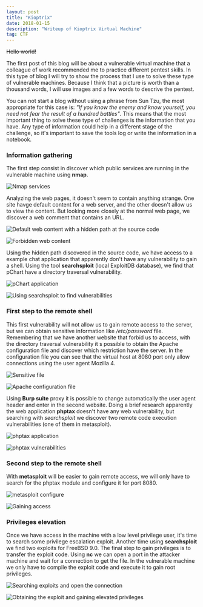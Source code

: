 ```yaml
---
layout: post
title: "Kioptrix"
date: 2018-01-15 
description: "Writeup of Kioptrix Virtual Machine"
tag: CTF
---   
```


~~Hello world!~~

The first post of this blog will be about a vulnerable virtual machine that a colleague of work recommended me to practice different pentest skills. In this type of blog I will try to show the process that I use to solve these type of vulnerable machines. Because I think that a picture is worth than a thousand words, I will use images and a few words to descrive the pentest.

You can not start a blog without using a phrase from Sun Tzu, the most appropriate for this case is: *"If you know the enemy and know yourself, you need not fear the result of a hundred battles"*. This means that the most important thing to solve these type of challenges is the information that you have. Any type of information could help in a different stage of the challenge, so it's important to save the tools log or write the information in a notebook.

### Information gathering

The first step consist in discover which public services are running in the vulnerable machine using **nmap**.

![](/images/posts/Kioptrix/img1.png "Nmap services")

Analyzing the web pages, it doesn't seem to contain anything strange. One site havge default content for a web server, and the other doesn't allow us to view the content. But looking more closely at the normal web page, we discover a web comment that contains an URL.

![](/images/posts/Kioptrix/img2.png "Default web content with a hidden path at the source code")

![](/images/posts/Kioptrix/img3.png "Forbidden web content")

Using the hidden path discovered in the source code, we have access to a example chat application that apparently don't have any vulnerability to gain a shell. Using the tool **searchsploit** (local ExploitDB database), we find that pChart have a directory traversal vulnerability.

![](/images/posts/Kioptrix/img4.png "pChart application")

![](/images/posts/Kioptrix/img5.png "Using searchsploit to find vulnerabilities")

### First step to the remote shell

This first vulnerability will not allow us to gain remote access to the server, but we can obtain sensitive information like */etc/password* file. Remembering that we have another website that forbid us to access, with the directory traversal vulnerability it s possible to obtain the Apache configuration file and discover which restriction have the server. In the configuration file you can see that the virtual host at 8080 port only allow connections using the user agent Mozilla 4.

![](/images/posts/Kioptrix/img6.png "Sensitive file")

![](/images/posts/Kioptrix/img7.png "Apache configuration file")

Using **Burp suite** proxy it is possible to change automatically the user agent header and enter in the second website. Doing a brief research apparently the web application **phptax** doesn't have any web vulnerability, but searching with *searchsploit* we discover two remote code execution vulnerabilities (one of them in metasploit).

![](/images/posts/Kioptrix/img8.png "phptax application")

![](/images/posts/Kioptrix/img9.png "phptax vulnerabilities")

### Second step to the remote shell

With **metasploit** will be easier to gain remote access, we will only have to search for the phptax module and configure it for port 8080.

![](/images/posts/Kioptrix/img10.png "metasploit configure")

![](/images/posts/Kioptrix/img11.png "Gaining access")

### Privileges elevation

Once we have access in the machine with a low level privilege user, it's time to search some privilege escalation exploit. Another time using **searchsploit** we find two exploits for FreeBSD 9.0. The final step to gain privileges is to transfer the exploit code. Using **nc** we can open a port in the attacker machine and wait for a connection to get the file. In the vulnerable machine we only have to compile the exploit code and execute it to gain root privileges.

![](/images/posts/Kioptrix/img12.png "Searching exploits and open the connection")

![](/images/posts/Kioptrix/img13.png "Obtaining the exploit and gaining elevated privileges")